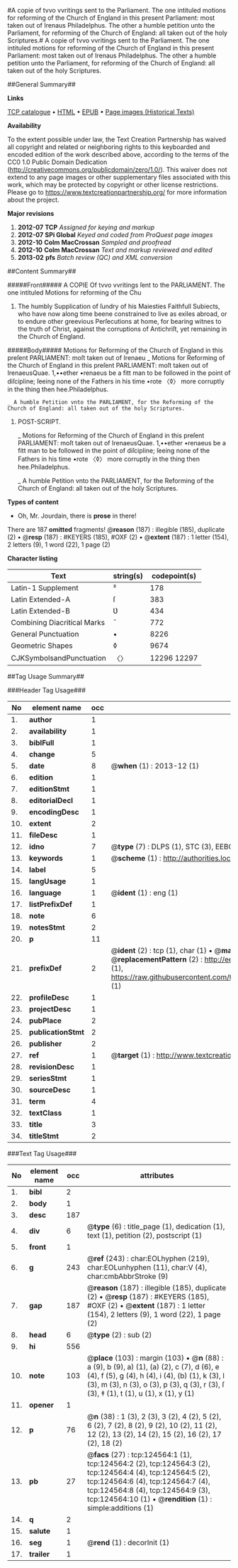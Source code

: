 #A copie of tvvo vvritings sent to the Parliament. The one intituled motions for reforming of the Church of England in this present Parliament: most taken out of Irenaus Philadelphus. The other a humble petition unto the Parliament, for reforming of the Church of England: all taken out of the holy Scriptures.#
A copie of tvvo vvritings sent to the Parliament. The one intituled motions for reforming of the Church of England in this present Parliament: most taken out of Irenaus Philadelphus. The other a humble petition unto the Parliament, for reforming of the Church of England: all taken out of the holy Scriptures.

##General Summary##

**Links**

[TCP catalogue](http://www.ota.ox.ac.uk/tcp/)  • 
[HTML](http://tei.it.ox.ac.uk/tcp/Texts-HTML/free/A80/A80541.html)  • 
[EPUB](http://tei.it.ox.ac.uk/tcp/Texts-EPUB/free/A80/A80541.epub) • 
[Page images (Historical Texts)](https://historicaltexts.jisc.ac.uk/eebo-99872140e)

**Availability**

To the extent possible under law, the Text Creation Partnership has waived all copyright and related or neighboring rights to this keyboarded and encoded edition of the work described above, according to the terms of the CC0 1.0 Public Domain Dedication (http://creativecommons.org/publicdomain/zero/1.0/). This waiver does not extend to any page images or other supplementary files associated with this work, which may be protected by copyright or other license restrictions. Please go to https://www.textcreationpartnership.org/ for more information about the project.

**Major revisions**

1. __2012-07__ __TCP__ *Assigned for keying and markup*
1. __2012-07__ __SPi Global__ *Keyed and coded from ProQuest page images*
1. __2012-10__ __Colm MacCrossan__ *Sampled and proofread*
1. __2012-10__ __Colm MacCrossan__ *Text and markup reviewed and edited*
1. __2013-02__ __pfs__ *Batch review (QC) and XML conversion*

##Content Summary##

#####Front#####
A COPIE Of tvvo vvritings ſent to the PARLIAMENT. The one intituled Motions for reforming of the Chu
1. The humbly Supplication of ſundry of his Maiesties Faithfull Subiects, who have now along time beene constrained to live as exiles abroad, or to endure other greevious Perſecutions at home, for bearing witnes to the truth of Christ, against the corruptions of Antichriſt, yet remaining in the Church of England.

#####Body#####
Motions for Reforming of the Church of England in this preſent PARLIAMENT: moſt taken out of Irenaeu
    _ Motions for Reforming of the Church of England in this preſent PARLIAMENT: moſt taken out of IrenaeusQuae. 1,••ether •renaeus be a fitt man to be followed in the point of diſcipline; ſeeing none of the Fathers in his time •rote 〈◊〉 more corruptly in the thing then hee.Philadelphus.

    _ A humble Petition vnto the PARLIAMENT, for the Reforming of the Church of England: all taken out of the holy Scriptures.

1. POST-SCRIPT.

    _ Motions for Reforming of the Church of England in this preſent PARLIAMENT: moſt taken out of IrenaeusQuae. 1,••ether •renaeus be a fitt man to be followed in the point of diſcipline; ſeeing none of the Fathers in his time •rote 〈◊〉 more corruptly in the thing then hee.Philadelphus.

    _ A humble Petition vnto the PARLIAMENT, for the Reforming of the Church of England: all taken out of the holy Scriptures.

**Types of content**

  * Oh, Mr. Jourdain, there is **prose** in there!

There are 187 **omitted** fragments! 
 @__reason__ (187) : illegible (185), duplicate (2)  •  @__resp__ (187) : #KEYERS (185), #OXF (2)  •  @__extent__ (187) : 1 letter (154), 2 letters (9), 1 word (22), 1 page (2)

**Character listing**


|Text|string(s)|codepoint(s)|
|---|---|---|
|Latin-1 Supplement|²|178|
|Latin Extended-A|ſ|383|
|Latin Extended-B|Ʋ|434|
|Combining             Diacritical Marks|̄|772|
|General Punctuation|•|8226|
|Geometric Shapes|◊|9674|
|CJKSymbolsandPunctuation|〈〉|12296 12297|

##Tag Usage Summary##

###Header Tag Usage###

|No|element name|occ|attributes|
|---|---|---|---|
|1.|__author__|1||
|2.|__availability__|1||
|3.|__biblFull__|1||
|4.|__change__|5||
|5.|__date__|8| @__when__ (1) : 2013-12 (1)|
|6.|__edition__|1||
|7.|__editionStmt__|1||
|8.|__editorialDecl__|1||
|9.|__encodingDesc__|1||
|10.|__extent__|2||
|11.|__fileDesc__|1||
|12.|__idno__|7| @__type__ (7) : DLPS (1), STC (3), EEBO-CITATION (1), PROQUEST (1), VID (1)|
|13.|__keywords__|1| @__scheme__ (1) : http://authorities.loc.gov/ (1)|
|14.|__label__|5||
|15.|__langUsage__|1||
|16.|__language__|1| @__ident__ (1) : eng (1)|
|17.|__listPrefixDef__|1||
|18.|__note__|6||
|19.|__notesStmt__|2||
|20.|__p__|11||
|21.|__prefixDef__|2| @__ident__ (2) : tcp (1), char (1)  •  @__matchPattern__ (2) : ([0-9\-]+):([0-9IVX]+) (1), (.+) (1)  •  @__replacementPattern__ (2) : http://eebo.chadwyck.com/downloadtiff?vid=$1&page=$2 (1), https://raw.githubusercontent.com/textcreationpartnership/Texts/master/tcpchars.xml#$1 (1)|
|22.|__profileDesc__|1||
|23.|__projectDesc__|1||
|24.|__pubPlace__|2||
|25.|__publicationStmt__|2||
|26.|__publisher__|2||
|27.|__ref__|1| @__target__ (1) : http://www.textcreationpartnership.org/docs/. (1)|
|28.|__revisionDesc__|1||
|29.|__seriesStmt__|1||
|30.|__sourceDesc__|1||
|31.|__term__|4||
|32.|__textClass__|1||
|33.|__title__|3||
|34.|__titleStmt__|2||


###Text Tag Usage###

|No|element name|occ|attributes|
|---|---|---|---|
|1.|__bibl__|2||
|2.|__body__|1||
|3.|__desc__|187||
|4.|__div__|6| @__type__ (6) : title_page (1), dedication (1), text (1), petition (2), postscript (1)|
|5.|__front__|1||
|6.|__g__|243| @__ref__ (243) : char:EOLhyphen (219), char:EOLunhyphen (11), char:V (4), char:cmbAbbrStroke (9)|
|7.|__gap__|187| @__reason__ (187) : illegible (185), duplicate (2)  •  @__resp__ (187) : #KEYERS (185), #OXF (2)  •  @__extent__ (187) : 1 letter (154), 2 letters (9), 1 word (22), 1 page (2)|
|8.|__head__|6| @__type__ (2) : sub (2)|
|9.|__hi__|556||
|10.|__note__|103| @__place__ (103) : margin (103)  •  @__n__ (88) : a (9), b (9), a) (1), (a) (2), c (7), d (6), e (4), f (5), g (4), h (4), i (4), (b) (1), k (3), l (3), m (3), n (3), o (3), p (3), q (3), r (3), ſ (3), ‡ (1), t (1), u (1), x (1), y (1)|
|11.|__opener__|1||
|12.|__p__|76| @__n__ (38) : 1 (3), 2 (3), 3 (2), 4 (2), 5 (2), 6 (2), 7 (2), 8 (2), 9 (2), 10 (2), 11 (2), 12 (2), 13 (2), 14 (2), 15 (2), 16 (2), 17 (2), 18 (2)|
|13.|__pb__|27| @__facs__ (27) : tcp:124564:1 (1), tcp:124564:2 (2), tcp:124564:3 (2), tcp:124564:4 (4), tcp:124564:5 (2), tcp:124564:6 (4), tcp:124564:7 (4), tcp:124564:8 (4), tcp:124564:9 (3), tcp:124564:10 (1)  •  @__rendition__ (1) : simple:additions (1)|
|14.|__q__|2||
|15.|__salute__|1||
|16.|__seg__|1| @__rend__ (1) : decorInit (1)|
|17.|__trailer__|1||
